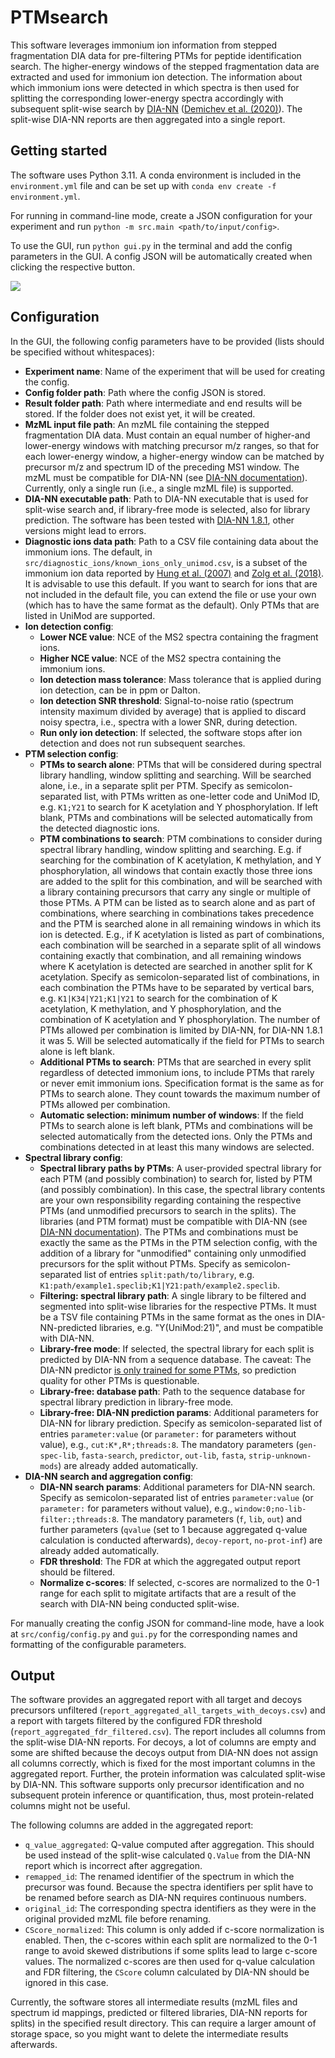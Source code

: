 # PTMsearch

This software leverages immonium ion information from stepped fragmentation DIA data for pre-filtering PTMs for peptide identification search. The higher-energy windows of the stepped fragmentation data are extracted and used for immonium ion detection. The information about which immonium ions were detected in which spectra is then used for splitting the corresponding lower-energy spectra accordingly with subsequent split-wise search by [DIA-NN](https://github.com/vdemichev/DiaNN) ([Demichev et al. (2020)](https://doi.org/10.1038/s41592-019-0638-x)). The split-wise DIA-NN reports are then aggregated into a single report.

## Getting started

The software uses Python 3.11. A conda environment is included in the `environment.yml` file and can be set up with `conda env create -f environment.yml`.

For running in command-line mode, create a JSON configuration for your experiment and run `python -m src.main <path/to/input/config>`.

To use the GUI, run `python gui.py` in the terminal and add the config parameters in the GUI. A config JSON will be automatically created when clicking the respective button.

![](https://github.com/cschlaffner/PTMsearch/blob/main/ScreenshotGUI.png)

## Configuration

In the GUI, the following config parameters have to be provided (lists should be specified without whitespaces):
- **Experiment name**: Name of the experiment that will be used for creating the config.
- **Config folder path**: Path where the config JSON is stored.
- **Result folder path**: Path where intermediate and end results will be stored. If the folder does not exist yet, it will be created.
- **MzML input file path**: An mzML file containing the stepped fragmentation DIA data. Must contain an equal number of higher-and lower-energy windows with matching precursor m/z ranges, so that for each lower-energy window, a higher-energy window can be matched by precursor m/z and spectrum ID of the preceding MS1 window. The mzML must be compatible for DIA-NN (see [DIA-NN documentation](https://github.com/vdemichev/DiaNN/tree/719be81544c70888f65a34a07f0643ae1be59570?tab=readme-ov-file#raw-data-formats)). Currently, only a single run (i.e., a single mzML file) is supported.
- **DIA-NN executable path**: Path to DIA-NN executable that is used for split-wise search and, if library-free mode is selected, also for library prediction. The software has been tested with [DIA-NN 1.8.1](https://github.com/vdemichev/DiaNN/tree/719be81544c70888f65a34a07f0643ae1be59570), other versions might lead to errors.
- **Diagnostic ions data path**: Path to a CSV file containing data about the immonium ions. The default, in `src/diagnostic_ions/known_ions_only_unimod.csv`, is a subset of the immonium ion data reported by [Hung et al. (2007)](https://doi.org/10.1007/s00216-007-1449-y) and [Zolg et al. (2018)](https://doi.org/10.1074/mcp.tir118.000783). It is advisable to use this default. If you want to search for ions that are not included in the default file, you can extend the file or use your own (which has to have the same format as the default). Only PTMs that are listed in UniMod are supported.
- **Ion detection config**:
    - **Lower NCE value**: NCE of the MS2 spectra containing the fragment ions.
    - **Higher NCE value**: NCE of the MS2 spectra containing the immonium ions.
    - **Ion detection mass tolerance**: Mass tolerance that is applied during ion detection, can be in ppm or Dalton.
    - **Ion detection SNR threshold**: Signal-to-noise ratio (spectrum intensity maximum divided by average) that is applied to discard noisy spectra, i.e., spectra with a lower SNR, during detection.
    - **Run only ion detection**: If selected, the software stops after ion detection and does not run subsequent searches.
- **PTM selection config**:
    - **PTMs to search alone**: PTMs that will be considered during spectral library handling, window splitting and searching. Will be searched alone, i.e., in a separate split per PTM. Specify as semicolon-separated list, with PTMs written as one-letter code and UniMod ID, e.g. `K1;Y21` to search for K acetylation and Y phosphorylation. If left blank, PTMs and combinations will be selected automatically from the detected diagnostic ions.
    - **PTM combinations to search**: PTM combinations to consider during spectral library handling, window splitting and searching. E.g. if searching for the combination of K acetylation, K methylation, and Y phosphorylation, all windows that contain exactly those three ions are added to the split for this combination, and will be searched with a library containing precursors that carry any single or multiple of those PTMs. A PTM can be listed as to search alone and as part of combinations, where searching in combinations takes precedence and the PTM is searched alone in all remaining windows in which its ion is detected. E.g., if K acetylation is listed as part of combinations, each combination will be searched in a separate split of all windows containing exactly that combination, and all remaining windows where K acetylation is detected are searched in another split for K acetylation. Specify as semicolon-separated list of combinations, in each combination the PTMs have to be separated by vertical bars, e.g. `K1|K34|Y21;K1|Y21` to search for the combination of K acetylation, K methylation, and Y phosphorylation, and the combination of K acetylation and Y phosphorylation. The number of PTMs allowed per combination is limited by DIA-NN, for DIA-NN 1.8.1 it was 5. Will be selected automatically if the field for PTMs to search alone is left blank.
    - **Additional PTMs to search**: PTMs that are searched in every split regardless of detected immonium ions, to include PTMs that rarely or never emit immonium ions. Specification format is the same as for PTMs to search alone. They count towards the maximum number of PTMs allowed per combination.
    - **Automatic selection: minimum number of windows**: If the field PTMs to search alone is left blank, PTMs and combinations will be selected automatically from the detected ions. Only the PTMs and combinations detected in at least this many windows are selected.
 - **Spectral library config**:
    - **Spectral library paths by PTMs**: A user-provided spectral library for each PTM (and possibly combination) to search for, listed by PTM (and possibly combination). In this case, the spectral library contents are your own responsibility regarding containing the respective PTMs (and unmodified precursors to search in the splits). The libraries (and PTM format) must be compatible with DIA-NN (see [DIA-NN documentation](https://github.com/vdemichev/DiaNN/tree/719be81544c70888f65a34a07f0643ae1be59570?tab=readme-ov-file#spectral-library-formats)). The PTMs and combinations must be exactly the same as the PTMs in the PTM selection config, with the addition of a library for "unmodified" containing only unmodified precursors for the split without PTMs. Specify as semicolon-separated list of entries `split:path/to/library`, e.g. `K1:path/example1.speclib;K1|Y21:path/example2.speclib`.
    - **Filtering: spectral library path**: A single library to be filtered and segmented into split-wise libraries for the respective PTMs. It must be a TSV file containing PTMs in the same format as the ones in DIA-NN-predicted libraries, e.g. "Y(UniMod:21)", and must be compatible with DIA-NN.
    - **Library-free mode**: If selected, the spectral library for each split is predicted by DIA-NN from a sequence database. The caveat: The DIA-NN predictor [is only trained for some PTMs](https://github.com/vdemichev/DiaNN?tab=readme-ov-file#creation-of-spectral-libraries), so prediction quality for other PTMs is questionable.
    - **Library-free: database path**: Path to the sequence database for spectral library prediction in library-free mode.
    - **Library-free: DIA-NN prediction params**: Additional parameters for DIA-NN for library prediction. Specify as semicolon-separated list of entries `parameter:value` (or `parameter:` for parameters without value), e.g., `cut:K*,R*;threads:8`. The mandatory parameters (`gen-spec-lib`, `fasta-search`, `predictor`, `out-lib`, `fasta`, `strip-unknown-mods`) are already added automatically.
-  **DIA-NN search and aggregation config**:
    - **DIA-NN search params**: Additional parameters for DIA-NN search. Specify as semicolon-separated list of entries `parameter:value` (or `parameter:` for parameters without value), e.g., `window:0;no-lib-filter:;threads:8`. The mandatory parameters (`f`, `lib`, `out`) and further parameters (`qvalue` (set to 1 because aggregated q-value calculation is conducted afterwards), `decoy-report`, `no-prot-inf`) are already added automatically.
    - **FDR threshold**: The FDR at which the aggregated output report should be filtered.
    - **Normalize c-scores**: If selected, c-scores are normalized to the 0-1 range for each split to migitate artifacts that are a result of the search with DIA-NN being conducted split-wise.

For manually creating the config JSON for command-line mode, have a look at `src/config/config.py` and `gui.py` for the corresponding names and formatting of the configurable parameters.


## Output

The software provides an aggregated report with all target and decoys precursors unfiltered (`report_aggregated_all_targets_with_decoys.csv`) and a report with targets filtered by the configured FDR threshold (`report_aggregated_fdr_filtered.csv`).
The report includes all columns from the split-wise DIA-NN reports. For decoys, a lot of columns are empty and some are shifted because the decoys output from DIA-NN does not assign all columns correctly, which is fixed for the most important columns in the aggregated report. Further, the protein information was calculated split-wise by DIA-NN. This software supports only precursor identification and no subsequent protein inference or quantification, thus, most protein-related columns might not be useful.

The following columns are added in the aggregated report:
- `q_value_aggregated`: Q-value computed after aggregation. This should be used instead of the split-wise calculated `Q.Value` from the DIA-NN report which is incorrect after aggregation.
- `remapped_id`: The renamed identifier of the spectrum in which the precursor was found. Because the spectra identifiers per split have to be renamed before search as DIA-NN requires continuous numbers.
- `original_id`: The corresponding spectra identifiers as they were in the original provided mzML file before renaming.
- `CScore_normalized`: This column is only added if c-score normalization is enabled. Then, the c-scores within each split are normalized to the 0-1 range to avoid skewed distributions if some splits lead to large c-score values. The normalized c-scores are then used for q-value calculation and FDR filtering, the `CScore` column calculated by DIA-NN should be ignored in this case.

Currently, the software stores all intermediate results (mzML files and spectrum id mappings, predicted or filtered libraries, DIA-NN reports for splits) in the specified result directory. This can require a larger amount of storage space, so you might want to delete the intermediate results afterwards.
